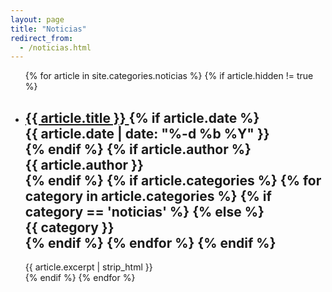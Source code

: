 ```yaml
---
layout: page
title: "Noticias"
redirect_from:
  - /noticias.html
---
```


<ul class="article-list">
  {% for article in site.categories.noticias %}
  {% if article.hidden != true %}
  <li>
    <h2>
      <a class="article-link" href="{{ article.url | prepend: site.baseurl }}">
          {{ article.title }}
      </a>
    {% if article.date %}
        <div class="chip">
            <span class="article-meta">
                {{ article.date | date: "%-d %b %Y" }}
            </span>
        </div>
    {% endif %}
    {% if article.author %}
        <div class="chip">
            <span class="article-meta">
                {{ article.author }}
            </span>
        </div>
    {% endif %}
    {% if article.categories %}
        {% for category in article.categories %}
            {% if category == 'noticias' %}
            {% else %}
                <div class="chip">
                    <span class="article-meta">
                        {{ category }}
                    </span>
                </div>
            {% endif %}
        {% endfor %}
    {% endif %}
    </h2>
    <div class="entry-content">
        {{ article.excerpt | strip_html }}
    </div>
  </li>
  <div class="divider"></div>
  {% endif %}
  {% endfor %}
</ul>
